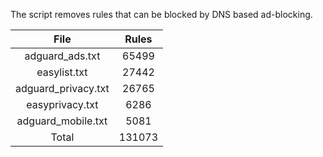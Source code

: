 The script removes rules that can be blocked by DNS based ad-blocking.


| File | Rules |
|:----:|:-----:|
| adguard_ads.txt | 65499 |
| easylist.txt | 27442 |
| adguard_privacy.txt | 26765 |
| easyprivacy.txt | 6286 |
| adguard_mobile.txt | 5081 |
| Total | 131073 |